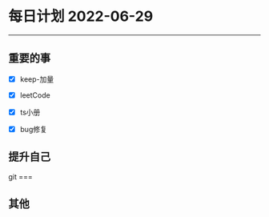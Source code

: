 #  每日计划 2022-06-29
---
## 重要的事
- [x]  keep-加量
- [x]  leetCode
- [x]  ts小册
- [x] bug修复



## 提升自己

  

git ===

## 其他








